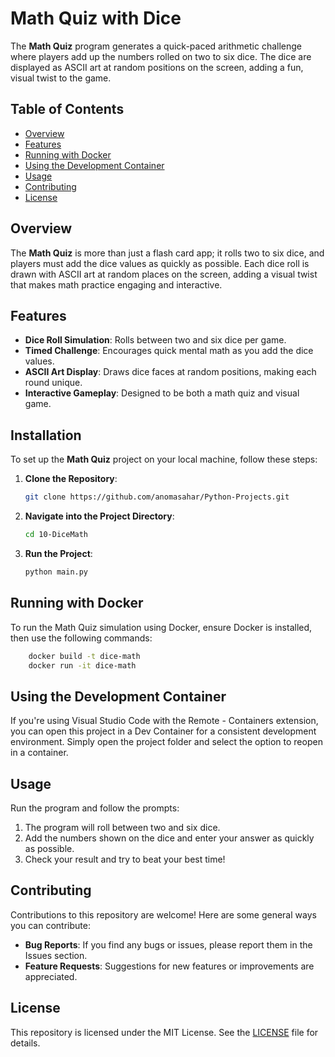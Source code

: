 # Math Quiz with Dice

The **Math Quiz** program generates a quick-paced arithmetic challenge where players add up the numbers rolled on two to six dice. The dice are displayed as ASCII art at random positions on the screen, adding a fun, visual twist to the game.


## Table of Contents
- [Overview](#overview)
- [Features](#features)
- [Running with Docker](#running-with-docker)
- [Using the Development Container](#using-the-development-container)
- [Usage](#usage)
- [Contributing](#contributing)
- [License](#license)

## Overview
The **Math Quiz** is more than just a flash card app; it rolls two to six dice, and players must add the dice values as quickly as possible. Each dice roll is drawn with ASCII art at random places on the screen, adding a visual twist that makes math practice engaging and interactive.


## Features
- **Dice Roll Simulation**: Rolls between two and six dice per game.
- **Timed Challenge**: Encourages quick mental math as you add the dice values.
- **ASCII Art Display**: Draws dice faces at random positions, making each round unique.
- **Interactive Gameplay**: Designed to be both a math quiz and visual game.


## Installation
To set up the **Math Quiz** project on your local machine, follow these steps:

1. **Clone the Repository**:
   
    ```bash
    git clone https://github.com/anomasahar/Python-Projects.git
    ```

2. **Navigate into the Project Directory**:

    ```bash
    cd 10-DiceMath
    ```

3. **Run the Project**:
    
    ```bash
    python main.py
    ```

## Running with Docker
To run the Math Quiz simulation using Docker, ensure Docker is installed, then use the following commands:

```bash
    docker build -t dice-math
    docker run -it dice-math
```

## Using the Development Container
If you're using Visual Studio Code with the Remote - Containers extension, you can open this project in a Dev Container for a consistent development environment. Simply open the project folder and select the option to reopen in a container.


## Usage
Run the program and follow the prompts:

1. The program will roll between two and six dice.
2. Add the numbers shown on the dice and enter your answer as quickly as possible.
3. Check your result and try to beat your best time!

## Contributing
Contributions to this repository are welcome! Here are some general ways you can contribute:

- **Bug Reports**: If you find any bugs or issues, please report them in the Issues section.
- **Feature Requests**: Suggestions for new features or improvements are appreciated.

## License
This repository is licensed under the MIT License. See the [LICENSE](LICENSE) file for details.

